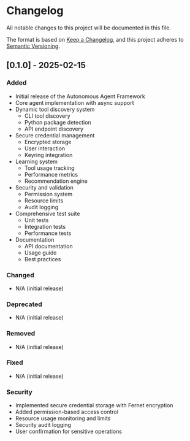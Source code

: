 # Changelog

All notable changes to this project will be documented in this file.

The format is based on [Keep a Changelog](https://keepachangelog.com/en/1.0.0/),
and this project adheres to [Semantic Versioning](https://semver.org/spec/v2.0.0.html).

## [0.1.0] - 2025-02-15

### Added
- Initial release of the Autonomous Agent Framework
- Core agent implementation with async support
- Dynamic tool discovery system
  - CLI tool discovery
  - Python package detection
  - API endpoint discovery
- Secure credential management
  - Encrypted storage
  - User interaction
  - Keyring integration
- Learning system
  - Tool usage tracking
  - Performance metrics
  - Recommendation engine
- Security and validation
  - Permission system
  - Resource limits
  - Audit logging
- Comprehensive test suite
  - Unit tests
  - Integration tests
  - Performance tests
- Documentation
  - API documentation
  - Usage guide
  - Best practices

### Changed
- N/A (initial release)

### Deprecated
- N/A (initial release)

### Removed
- N/A (initial release)

### Fixed
- N/A (initial release)

### Security
- Implemented secure credential storage with Fernet encryption
- Added permission-based access control
- Resource usage monitoring and limits
- Security audit logging
- User confirmation for sensitive operations
